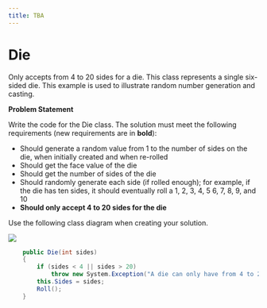 ```yaml
---
title: TBA
---
```

# Die

Only accepts from 4 to 20 sides for a die. This class represents a single six-sided die. This example is used to illustrate random number generation and casting.

**Problem Statement**

Write the code for the Die class. The solution must meet the following requirements (new requirements are in **bold**):

* Should generate a random value from 1 to the number of sides on the die, when initially created and when re-rolled
* Should get the face value of the die
* Should get the number of sides of the die
* Should randomly generate each side (if rolled enough); for example, if the die has ten sides, it should eventually roll a 1, 2, 3, 4, 5 6, 7, 8, 9, and 10
* **Should only accept 4 to 20 sides for the die**

Use the following class diagram when creating your solution.

![](G-Die.png)
 
```csharp
    public Die(int sides)
    {
        if (sides < 4 || sides > 20)
            throw new System.Exception("A die can only have from 4 to 20 sides");
        this.Sides = sides;
        Roll();
    }
```
